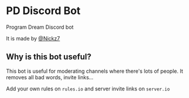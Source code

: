 # PD Discord Bot
Program Dream Discord bot

It is made by [@Nickz7](https://github.com/nickz7)

## Why is this bot useful?

This bot is useful for moderating channels where there's lots of people.
It removes all bad words, invite links...

Add your own rules on `rules.io` and server invite links on `server.io`
